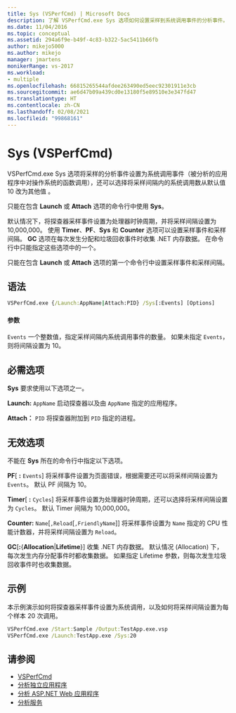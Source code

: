 ```yaml
---
title: Sys (VSPerfCmd) | Microsoft Docs
description: 了解 VSPerfCmd.exe Sys 选项如何设置采样到系统调用事件的分析事件。
ms.date: 11/04/2016
ms.topic: conceptual
ms.assetid: 294a6f9e-b49f-4c83-b322-5ac5411b66fb
author: mikejo5000
ms.author: mikejo
manager: jmartens
monikerRange: vs-2017
ms.workload:
- multiple
ms.openlocfilehash: 66815265544afdee263490ed5eec92301911e3cb
ms.sourcegitcommit: ae6d47b09a439cd0e13180f5e89510e3e347fd47
ms.translationtype: HT
ms.contentlocale: zh-CN
ms.lasthandoff: 02/08/2021
ms.locfileid: "99868161"
---
```

# <a name="sys-vsperfcmd"></a>Sys (VSPerfCmd)
VSPerfCmd.exe Sys 选项将采样的分析事件设置为系统调用事件（被分析的应用程序中对操作系统的函数调用），还可以选择将采样间隔内的系统调用数从默认值 10 改为其他值 。

 只能在包含 **Launch** 或 **Attach** 选项的命令行中使用 **Sys**。

 默认情况下，将探查器采样事件设置为处理器时钟周期，并将采样间隔设置为 10,000,000。 使用 **Timer**、**PF**、**Sys** 和 **Counter** 选项可以设置采样事件和采样间隔。 **GC** 选项在每次发生分配和垃圾回收事件时收集 .NET 内存数据。 在命令行中只能指定这些选项中的一个。

 只能在包含 **Launch** 或 **Attach** 选项的第一个命令行中设置采样事件和采样间隔。

## <a name="syntax"></a>语法

```cmd
VSPerfCmd.exe {/Launch:AppName|Attach:PID} /Sys[:Events] [Options]
```

#### <a name="parameters"></a>参数
 `Events` 一个整数值，指定采样间隔内系统调用事件的数量。 如果未指定 `Events`，则将间隔设置为 10。

## <a name="required-options"></a>必需选项
 **Sys** 要求使用以下选项之一。

 **Launch:** `AppName` 启动探查器以及由 `AppName` 指定的应用程序。

 **Attach：** `PID` 将探查器附加到 `PID` 指定的进程。

## <a name="invalid-options"></a>无效选项
 不能在 **Sys** 所在的命令行中指定以下选项。

 **PF**[ **:** `Events`] 将采样事件设置为页面错误，根据需要还可以将采样间隔设置为 `Events`。 默认 PF 间隔为 10。

 **Timer**[ **:** `Cycles`] 将采样事件设置为处理器时钟周期，还可以选择将采样间隔设置为 `Cycles`。 默认 Timer 间隔为 10,000,000。

 **Counter:** `Name`[`,Reload`[`,FriendlyName`]] 将采样事件设置为 `Name` 指定的 CPU 性能计数器，并将采样间隔设置为 `Reload`。

 **GC**[**:**{**Allocation**&#124;**Lifetime**}] 收集 .NET 内存数据。 默认情况 (Allocation) 下，每次发生内存分配事件时都收集数据。 如果指定 Lifetime 参数，则每次发生垃圾回收事件时也收集数据。

## <a name="example"></a>示例
 本示例演示如何将探查器采样事件设置为系统调用，以及如何将采样间隔设置为每个样本 20 次调用。

```cmd
VSPerfCmd.exe /Start:Sample /Output:TestApp.exe.vsp
VSPerfCmd.exe /Launch:TestApp.exe /Sys:20
```

## <a name="see-also"></a>请参阅
- [VSPerfCmd](../profiling/vsperfcmd.md)
- [分析独立应用程序](../profiling/command-line-profiling-of-stand-alone-applications.md)
- [分析 ASP.NET Web 应用程序](../profiling/command-line-profiling-of-aspnet-web-applications.md)
- [分析服务](../profiling/command-line-profiling-of-services.md)
